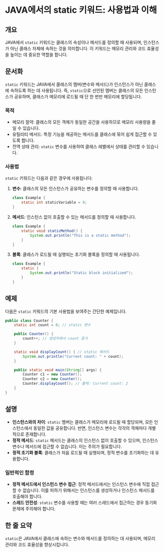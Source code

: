 <!--
Meta Description: # JAVA에서의 static 키워드: 사용법과 이해 ## 개요 JAVA에서 `static` 키워드는 클래스의 속성이나 메서드를 정의할 때 사용되며, 인스턴스가 아닌 클래스 자체에 속하는 것을 의미합니다. 이 키워드는 메모리 관리와 코드 효율성을 높이는 데 중요한 역할...
Meta Keywords: static, 인스턴스, counter, 클래스의, count
-->

# JAVA에서의 static 키워드: 사용법과 이해

## 개요
JAVA에서 `static` 키워드는 클래스의 속성이나 메서드를 정의할 때 사용되며, 인스턴스가 아닌 클래스 자체에 속하는 것을 의미합니다. 이 키워드는 메모리 관리와 코드 효율성을 높이는 데 중요한 역할을 합니다.

## 문서화
`static` 키워드는 JAVA에서 클래스의 멤버(변수와 메서드)가 인스턴스가 아닌 클래스에 속하도록 하는 데 사용됩니다. 즉, `static`으로 선언된 멤버는 클래스의 모든 인스턴스가 공유하며, 클래스가 메모리에 로드될 때 단 한 번만 메모리에 할당됩니다.

### 목적
- 메모리 절약: 클래스의 모든 객체가 동일한 공간을 사용하므로 메모리 사용량을 줄일 수 있습니다.
- 유틸리티 메서드: 특정 기능을 제공하는 메서드를 클래스에 묶어 쉽게 접근할 수 있도록 합니다.
- 전역 상태 관리: `static` 변수를 사용하여 클래스 레벨에서 상태를 관리할 수 있습니다.

### 사용법
`static` 키워드는 다음과 같은 경우에 사용됩니다:
1. **변수**: 클래스의 모든 인스턴스가 공유하는 변수를 정의할 때 사용합니다.
   ```java
   class Example {
       static int staticVariable = 0;
   }
   ```

2. **메서드**: 인스턴스 없이 호출할 수 있는 메서드를 정의할 때 사용합니다.
   ```java
   class Example {
       static void staticMethod() {
           System.out.println("This is a static method");
       }
   }
   ```

3. **블록**: 클래스가 로드될 때 실행되는 초기화 블록을 정의할 때 사용됩니다.
   ```java
   class Example {
       static {
           System.out.println("Static block initialized");
       }
   }
   ```

## 예제
다음은 `static` 키워드의 기본 사용법을 보여주는 간단한 예제입니다.

```java
public class Counter {
    static int count = 0; // static 변수

    public Counter() {
        count++; // 생성자에서 count 증가
    }

    static void displayCount() { // static 메서드
        System.out.println("Current count: " + count);
    }

    public static void main(String[] args) {
        Counter c1 = new Counter();
        Counter c2 = new Counter();
        Counter.displayCount(); // 출력: Current count: 2
    }
}
```

## 설명
- **인스턴스와의 차이**: `static` 멤버는 클래스가 메모리에 로드될 때 할당되며, 모든 인스턴스에서 동일한 값을 공유합니다. 반면, 인스턴스 변수는 각각의 객체마다 개별적으로 존재합니다.
- **정적 메서드**: `static` 메서드는 클래스의 인스턴스 없이 호출할 수 있으며, 인스턴스 변수나 메서드에 접근할 수 없습니다. 이는 주의가 필요합니다.
- **정적 초기화 블록**: 클래스가 처음 로드될 때 실행되며, 정적 변수를 초기화하는 데 유용합니다.

### 일반적인 함정
- **정적 메서드에서 인스턴스 변수 접근**: 정적 메서드에서는 인스턴스 변수에 직접 접근할 수 없습니다. 이를 피하기 위해서는 인스턴스를 생성하거나 인스턴스 메서드를 호출해야 합니다.
- **스레드 안전성**: `static` 변수를 사용할 때는 여러 스레드에서 접근하는 경우 동기화 문제에 주의해야 합니다.

## 한 줄 요약
`static`은 JAVA에서 클래스에 속하는 변수와 메서드를 정의하는 데 사용되며, 메모리 관리와 코드 효율성을 향상시킵니다.